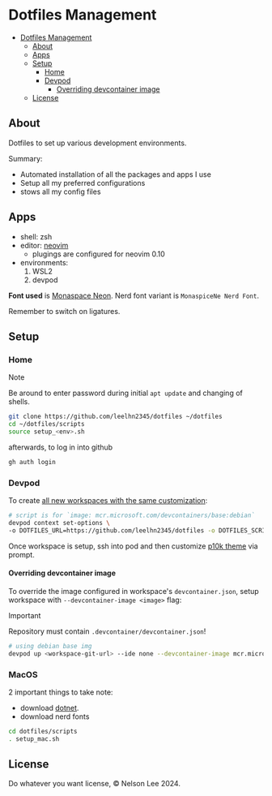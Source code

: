 # Dotfiles Management

<!--toc:start-->
- [Dotfiles Management](#dotfiles-management)
  - [About](#about)
  - [Apps](#apps)
  - [Setup](#setup)
    - [Home](#home)
    - [Devpod](#devpod)
      - [Overriding devcontainer image](#overriding-devcontainer-image)
  - [License](#license)
<!--toc:end-->

## About

Dotfiles to set up various development environments.

Summary:

- Automated installation of all the packages and apps I use
- Setup all my preferred configurations
- stows all my config files

## Apps

- shell: zsh
- editor: [neovim](./config/nvim/README.md)
  - plugings are configured for neovim 0.10
- environments:
    1. WSL2
    2. devpod

**Font used** is [Monaspace Neon](https://monaspace.githubnext.com/).
Nerd font variant is `MonaspiceNe Nerd Font`.

Remember to switch on ligatures.

## Setup

### Home

> [!NOTE]
> Be around to enter password during initial `apt update` and changing of shells.

```sh
git clone https://github.com/leelhn2345/dotfiles ~/dotfiles
cd ~/dotfiles/scripts
source setup_<env>.sh
```

afterwards, to log in into github

```sh
gh auth login
```

### Devpod

To create [all new workspaces with the same customization](https://devpod.sh/docs/developing-in-workspaces/dotfiles-in-a-workspace#for-all-workspaces):

```sh
# script is for `image: mcr.microsoft.com/devcontainers/base:debian`
devpod context set-options \
-o DOTFILES_URL=https://github.com/leelhn2345/dotfiles -o DOTFILES_SCRIPT=scripts/setup_devpod.sh
```

Once workspace is setup, ssh into pod and then customize [p10k theme](https://github.com/romkatv/powerlevel10k)
via prompt.

#### Overriding devcontainer image

To override the image configured in workspace's `devcontainer.json`, setup workspace
with `--devcontainer-image <image>` flag:

> [!IMPORTANT]
> Repository must contain `.devcontainer/devcontainer.json`!

```sh
# using debian base img
devpod up <workspace-git-url> --ide none --devcontainer-image mcr.microsoft.com/devcontainers/base:debian
```

### MacOS

2 important things to take note:

- download [dotnet](https://learn.microsoft.com/en-us/dotnet/core/install/macos).
- download nerd fonts

```sh
cd dotfiles/scripts
. setup_mac.sh
```

## License

Do whatever you want license, © Nelson Lee 2024.
